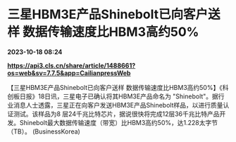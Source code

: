 # 三星HBM3E产品Shinebolt已向客户送样 数据传输速度比HBM3高约50%

**2023-10-18 08:24**

**https://api3.cls.cn/share/article/1488661?os=web&sv=7.7.5&app=CailianpressWeb**

【三星HBM3E产品Shinebolt已向客户送样 数据传输速度比HBM3高约50%】《科创板日报》18日讯，三星电子已确认将其HBM3E产品命名为 "Shinebolt"。据行业消息人士透露，三星正在向客户发送HBM3E产品Shinebolt样品，以进行质量认证测试。该样品为8 层24千兆比特芯片，据说很快将完成12层36千兆比特产品开发。Shinebolt最大数据传输速度（带宽）比HBM3高约50%，达1.228太字节（TB）。 (BusinessKorea)